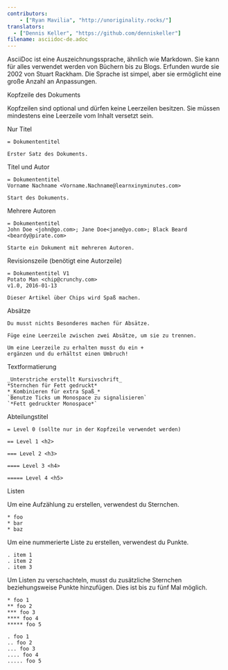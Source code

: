```yaml
---
contributors:
    - ["Ryan Mavilia", "http://unoriginality.rocks/"]
translators:
  - ["Dennis Keller", "https://github.com/denniskeller"]
filename: asciidoc-de.adoc
---
```


AsciiDoc ist eine Auszeichnungssprache, ähnlich wie Markdown. Sie kann für alles
verwendet werden von Büchern bis zu Blogs. Erfunden wurde sie 2002 von Stuart
Rackham. Die Sprache ist simpel, aber sie ermöglicht eine große Anzahl an
Anpassungen.

Kopfzeile des Dokuments

Kopfzeilen sind optional und dürfen keine Leerzeilen besitzen. Sie müssen
mindestens eine Leerzeile vom Inhalt versetzt sein.

Nur Titel

```
= Dokumententitel

Erster Satz des Dokuments.
```

Titel und Autor

```
= Dokumententitel
Vorname Nachname <Vorname.Nachname@learnxinyminutes.com>

Start des Dokuments.
```

Mehrere Autoren

```
= Dokumententitel
John Doe <john@go.com>; Jane Doe<jane@yo.com>; Black Beard <beardy@pirate.com>

Starte ein Dokument mit mehreren Autoren.
```

Revisionszeile (benötigt eine Autorzeile)

```
= Dokumententitel V1
Potato Man <chip@crunchy.com>
v1.0, 2016-01-13

Dieser Artikel über Chips wird Spaß machen.
```

Absätze

```
Du musst nichts Besonderes machen für Absätze.

Füge eine Leerzeile zwischen zwei Absätze, um sie zu trennen.

Um eine Leerzeile zu erhalten musst du ein +
ergänzen und du erhältst einen Umbruch!
```

Textformatierung

```
_Unterstriche erstellt Kursivschrift_
*Sternchen für Fett gedruckt*
*_Kombinieren für extra Spaß_*
`Benutze Ticks um Monospace zu signalisieren`
`*Fett gedruckter Monospace*`
```

Abteilungstitel

```
= Level 0 (sollte nur in der Kopfzeile verwendet werden)

== Level 1 <h2>

=== Level 2 <h3>

==== Level 3 <h4>

===== Level 4 <h5>
```

Listen

Um eine Aufzählung zu erstellen, verwendest du Sternchen.

```
* foo
* bar
* baz
```

Um eine nummerierte Liste zu erstellen, verwendest du Punkte.

```
. item 1
. item 2
. item 3
```

Um Listen zu verschachteln, musst du zusätzliche Sternchen beziehungsweise
Punkte hinzufügen. Dies ist bis zu fünf Mal möglich.

```
* foo 1
** foo 2
*** foo 3
**** foo 4
***** foo 5

. foo 1
.. foo 2
... foo 3
.... foo 4
..... foo 5
```
